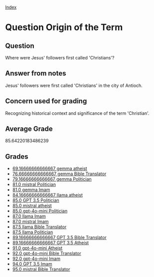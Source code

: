 
[Index](../../index.md)
# Question Origin of the Term
## Question
Where were Jesus' followers first called 'Christians'?

## Answer from notes
Jesus' followers were first called 'Christians' in the city of Antioch.

## Concern used for grading
Recognizing historical context and significance of the term 'Christian'.

## Average Grade
85.64220183486239

## Grades
 * [69.16666666666667 gemma atheist](../answers/gemma_atheist/Origin_of_the_Term.md)
 * [76.66666666666667 gemma Bible Translator](../answers/gemma_Bible_Translator/Origin_of_the_Term.md)
 * [79.16666666666667 gemma Politician](../answers/gemma_Politician/Origin_of_the_Term.md)
 * [81.0 mistral Politician](../answers/mistral_Politician/Origin_of_the_Term.md)
 * [81.0 gemma Imam](../answers/gemma_Imam/Origin_of_the_Term.md)
 * [84.16666666666667 llama atheist](../answers/llama_atheist/Origin_of_the_Term.md)
 * [85.0 GPT 3.5 Politician](../answers/GPT_3.5_Politician/Origin_of_the_Term.md)
 * [85.0 mistral atheist](../answers/mistral_atheist/Origin_of_the_Term.md)
 * [85.0 gpt-4o-mini Politician](../answers/gpt-4o-mini_Politician/Origin_of_the_Term.md)
 * [87.0 llama Imam](../answers/llama_Imam/Origin_of_the_Term.md)
 * [87.0 mistral Imam](../answers/mistral_Imam/Origin_of_the_Term.md)
 * [87.5 llama Bible Translator](../answers/llama_Bible_Translator/Origin_of_the_Term.md)
 * [87.5 llama Politician](../answers/llama_Politician/Origin_of_the_Term.md)
 * [89.16666666666667 GPT 3.5 Bible Translator](../answers/GPT_3.5_Bible_Translator/Origin_of_the_Term.md)
 * [89.16666666666667 GPT 3.5 Atheist](../answers/GPT_3.5_Atheist/Origin_of_the_Term.md)
 * [91.0 gpt-4o-mini Atheist](../answers/gpt-4o-mini_Atheist/Origin_of_the_Term.md)
 * [92.0 gpt-4o-mini Bible Translator](../answers/gpt-4o-mini_Bible_Translator/Origin_of_the_Term.md)
 * [92.0 gpt-4o-mini Imam](../answers/gpt-4o-mini_Imam/Origin_of_the_Term.md)
 * [94.0 GPT 3.5 Imam](../answers/GPT_3.5_Imam/Origin_of_the_Term.md)
 * [95.0 mistral Bible Translator](../answers/mistral_Bible_Translator/Origin_of_the_Term.md)
